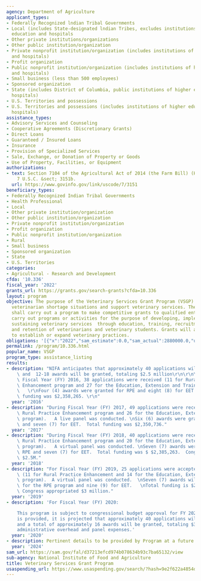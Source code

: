 ```yaml
---
agency: Department of Agriculture
applicant_types:
- Federally Recognized lndian Tribal Governments
- Local (includes State-designated lndian Tribes, excludes institutions of higher
  education and hospitals
- Other private institutions/organizations
- Other public institution/organization
- Private nonprofit institution/organization (includes institutions of higher education
  and hospitals)
- Profit organization
- Public nonprofit institution/organization (includes institutions of higher education
  and hospitals)
- Small business (less than 500 employees)
- Sponsored organization
- State (includes District of Columbia, public institutions of higher education and
  hospitals)
- U.S. Territories and possessions
- U.S. Territories and possessions (includes institutions of higher education and
  hospitals)
assistance_types:
- Advisory Services and Counseling
- Cooperative Agreements (Discretionary Grants)
- Direct Loans
- Guaranteed / Insured Loans
- Insurance
- Provision of Specialized Services
- Sale, Exchange, or Donation of Property or Goods
- Use of Property, Facilities, or Equipment
authorizations:
- text: Section 7104 of the Agricultural Act of 2014 (the Farm Bill) (H.R. 2642).
    7 U.S.C. &sect; 3151b.
  url: https://www.govinfo.gov/link/uscode/7/3151
beneficiary_types:
- Federally Recognized Indian Tribal Governments
- Health Professional
- Local
- Other private institution/organization
- Other public institution/organization
- Private nonprofit institution/organization
- Profit organization
- Public nonprofit institution/organization
- Rural
- Small business
- Sponsored organization
- State
- U.S. Territories
categories:
- Agricultural - Research and Development
cfda: '10.336'
fiscal_year: '2022'
grants_url: https://grants.gov/search-grants?cfda=10.336
layout: program
objective: The purpose of the Veterinary Services Grant Program (VSGP) is to relieve
  veterinarian shortage situations and support veterinary services. The Secretary
  shall carry out a program to make competitive grants to qualified entities that
  carry out programs or activities for the purpose of developing, implementing, and
  sustaining veterinary services  through education, training, recruitment, placement,
  and retention of veterinarians and veterinary students. Grants will also be made
  to establish or expand veterinary practices.
obligations: '[{"x":"2022","sam_estimate":0.0,"sam_actual":2880000.0,"usa_spending_actual":3018374.79},{"x":"2023","sam_estimate":0.0,"sam_actual":3822070.0,"usa_spending_actual":3605491.67},{"x":"2024","sam_estimate":3822070.0,"sam_actual":0.0,"usa_spending_actual":3698238.02}]'
permalink: /program/10.336.html
popular_name: VSGP
program_type: assistance_listing
results:
- description: "NIFA anticipates that approximately 40 applications will be received\
    \ and  12-18 awards will be granted, totaling $2.5 million\r\n\r\n\r\n During\
    \ Fiscal Year (FY) 2016, 38 applications were received (11 for Rural Practice\
    \ Enhancement program and 27 for the Education, Extension and Training program).\
    \   \r\nFour (4) awards were granted for RPE and eight (8) for EET.  \r\nTotal\
    \ funding was $2,358,265. \r\n"
  year: '2016'
- description: "During Fiscal Year (FY) 2017, 49 applications were received (23 for\
    \ Rural Practice Enhancement program and 26 for the Education, Extension and Training\
    \ program).   A live panel was conducted. \nSix (6) awards were granted for RPE\
    \ and seven (7) for EET.  Total funding was $2,350,736."
  year: '2017'
- description: "During Fiscal Year (FY) 2018, 40 applications were received (20 for\
    \ Rural Practice Enhancement program and 20 for the Education, Extension and Training\
    \ program).   A virtual panel was conducted. \nSeven (7) awards were granted for\
    \ RPE and seven (7) for EET.  Total funding was $ $2,385,263.  Congress had appropriated\
    \ $2.5M."
  year: '2018'
- description: "For Fiscal Year (FY) 2019, 25 applications were accepted for review\
    \ (11 for Rural Practice Enhancement and 14 for the Education, Extension and Training\
    \ program).  A virtual panel was conducted.  \nSeven (7) awards will be granted\
    \ for the RPE program and nine (9) for EET.   \nTotal funding is $2,880,000. \
    \ Congress appropriated $3 million."
  year: '2019'
- description: 'For Fiscal Year (FY) 2020:

    This program is subject to congressional budget approval for FY 2020. If funding
    is provided, it is projected that approximately 40 applications will be received
    and a total of approximately 16 awards will be granted, totaling $3 million, minus
    administrative overhead and panel expenses.'
  year: '2020'
- description: Pertinent details to be provided by Program at a future date.
  year: '2024'
sam_url: https://sam.gov/fal/d37213efcd974b078634b93c7ba65132/view
sub-agency: National Institute of Food and Agriculture
title: Veterinary Services Grant Program
usaspending_url: https://www.usaspending.gov/search/?hash=9e2f622a4854d8782a273a2d0c0fd65d
---
```

